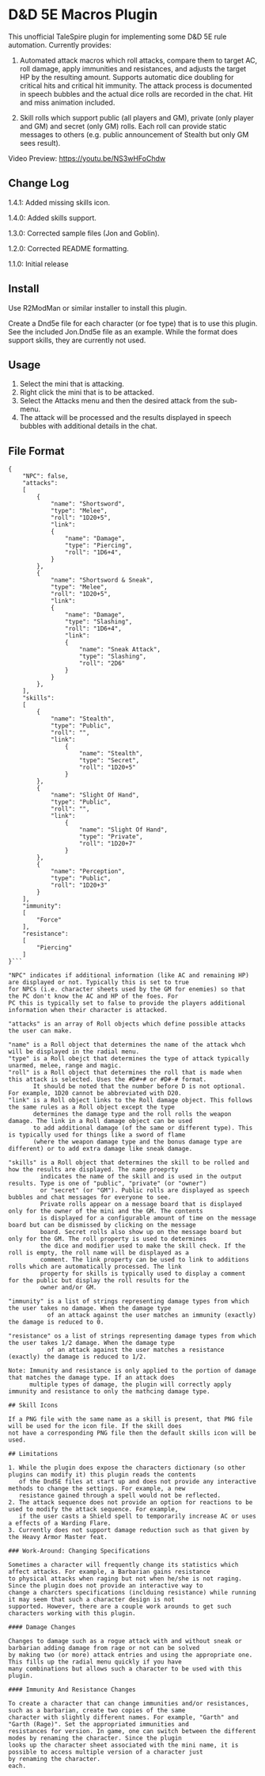 # D&D 5E Macros Plugin

This unofficial TaleSpire plugin for implementing some D&D 5E rule automation. Currently provides:

1. Automated attack macros which roll attacks, compare them to target AC, roll damage, apply immunities and resistances,
   and adjusts the target HP by the resulting amount. Supports automatic dice doubling for critical hits and critical hit
   immunity. The attack process is documented in speech bubbles and the actual dice rolls are recorded in the chat.
   Hit and miss animation included.
   
2. Skill rolls which support public (all players and GM), private (only player and GM) and secret (only GM) rolls. Each
   roll can provide static messages to others (e.g. public announcement of Stealth but only GM sees result).

Video Preview: https://youtu.be/NS3wHFoChdw

## Change Log

1.4.1: Added missing skills icon.

1.4.0: Added skills support.

1.3.0: Corrected sample files (Jon and Goblin).

1.2.0: Corrected README formatting.

1.1.0: Initial release

## Install

Use R2ModMan or similar installer to install this plugin.

Create a Dnd5e file for each character (or foe type) that is to use this plugin. See the included Jon.Dnd5e file as an
example. While the format does support skills, they are currently not used.

## Usage

1. Select the mini that is attacking.
2. Right click the mini that is to be attacked.
3. Select the Attacks menu and then the desired attack from the sub-menu.
4. The attack will be processed and the results displayed in speech bubbles with additional details in the chat.

## File Format

```
{
	"NPC": false,
	"attacks":
	[
		{
			"name": "Shortsword",
			"type": "Melee",
			"roll": "1D20+5",
			"link":
			{
				"name": "Damage",
				"type": "Piercing",
				"roll": "1D6+4",
			}
		},
		{
			"name": "Shortsword & Sneak",
			"type": "Melee",
			"roll": "1D20+5",
			"link":
			{
				"name": "Damage",
				"type": "Slashing",
				"roll": "1D6+4",
				"link":
				{
					"name": "Sneak Attack",
					"type": "Slashing",
					"roll": "2D6"
				}
			}
		},
	],
	"skills":
	[
		{
			"name": "Stealth",
			"type": "Public",
			"roll": "",
			"link":
				{
					"name": "Stealth",
					"type": "Secret",
					"roll": "1D20+5"
				}
		},
		{
			"name": "Slight Of Hand",
			"type": "Public",
			"roll": "",
			"link":
				{
					"name": "Slight Of Hand",
					"type": "Private",
					"roll": "1D20+7"
				}
		},
		{
			"name": "Perception",
			"type": "Public",
			"roll": "1D20+3"
		}
	],
	"immunity":
	[
		"Force"
	],
	"resistance":
	[
		"Piercing"
	]
}```

"NPC" indicates if additional information (like AC and remaining HP) are displayed or not. Typically this is set to true
for NPCs (i.e. character sheets used by the GM for enemies) so that the PC don't know the AC and HP of the foes. For
PC this is typically set to false to provide the players additional information when their character is attacked.

"attacks" is an array of Roll objects which define possible attacks the user can make.

"name" is a Roll object that determines the name of the attack whch will be displayed in the radial menu.
"type" is a Roll obejct that determines the type of attack typically unarmed, melee, range and magic.
"roll" is a Roll object that determines the roll that is made when this attack is selected. Uses the #D#+# or #D#-# format.
       It should be noted that the number before D is not optional. For example, 1D20 cannot be abbreviated with D20.
"link" is a Roll object links to the Roll damage object. This follows the same rules as a Roll object except the type
       determines the damage type and the roll rolls the weapon damage. The link in a Roll damage object can be used
	   to add additional damage (of the same or different type). This is typically used for things like a sword of flame
	   (where the weapon damage type and the bonus damage type are different) or to add extra damage like sneak damage.

"skills" is a Roll object that determines the skill to be rolled and how the results are displayed. The name proeprty
         indicates the name of the skill and is used in the output results. Type is one of "public", "private" (or "owner")
		 or "secret" (or "GM"). Public rolls are displayed as speech bubbles and chat messages for everyone to see.
		 Private rolls appear on a message board that is displayed only for the owner of the mini and the GM. The contents
		 is displayed for a configurable amount of time on the message board but can be dismissed by clicking on the message
		 board. Secret rolls also show up on the message board but only for the GM. The roll property is used to determines
		 the dice and modifier used to make the skill check. If the roll is empty, the roll name will be displayed as a
		 comment. The link property can be used to link to additions rolls which are automatically processed. The link
		 property for skills is typically used to display a comment for the public but display the roll results for the
		 owner and/or GM.

"immunity" is a list of strings representing damage types from which the user takes no damage. When the damage type
           of an attack against the user matches an immunity (exactly) the damage is reduced to 0.
		   
"resistance" os a list of strings representing damage types from which the user takes 1/2 damage. When the damage type
           of an attack against the user matches a resistance (exactly) the damage is reduced to 1/2.
				
Note: Immunity and resistance is only applied to the portion of damage that matches the damage type. If an attack does
      multiple types of damage, the plugin will correctly apply immunity and resistance to only the mathcing damage type.
	  
## Skill Icons

If a PNG file with the same name as a skill is present, that PNG file will be used for the icon file. If the skill does
not have a corresponding PNG file then the default skills icon will be used.
	  
## Limitations

1. While the plugin does expose the characters dictionary (so other plugins can modify it) this plugin reads the contents
   of the Dnd5E files at start up and does not provide any interactive methods to change the settings. For example, a new
   resistance gained through a spell would not be reflected.    
2. The attack sequence does not provide an option for reactions to be used to modify the attack sequence. For example,
   if the user casts a Shield spell to temporarily increase AC or uses a effects of a Warding Flare.
3. Currently does not support damage reduction such as that given by the Heavy Armor Master feat.

### Work-Around: Changing Specifications

Sometimes a character will frequently change its statistics which affect attacks. For example, a Barbarian gains resistance
to physical attacks when raging but not when he/she is not raging. Since the plugin does not provide an interactive way to
change a charcters specifications (inclduing resistance) while running it may seem that such a character design is not
supported. However, there are a couple work arounds to get such characters working with this plugin.

#### Damage Changes

Changes to damage such as a rogue attack with and without sneak or barbarian adding damage from rage or not can be solved
by making two (or more) attack entries and using the appropriate one. This fills up the radial menu quickly if you have
many combinations but allows such a character to be used with this plugin.

#### Immunity And Resistance Changes

To create a character that can change immunities and/or resistances, such as a barbarian, create two copies of the same
character with slightly different names. For example, "Garth" and "Garth (Rage)". Set the appropriated immunities and
resistances for version. In game, one can switch between the different modes by renaming the character. Since the plugin
looks up the character sheet associated with the mini name, it is possible to access multiple version of a character just
by renaming the character.
each. 
   
